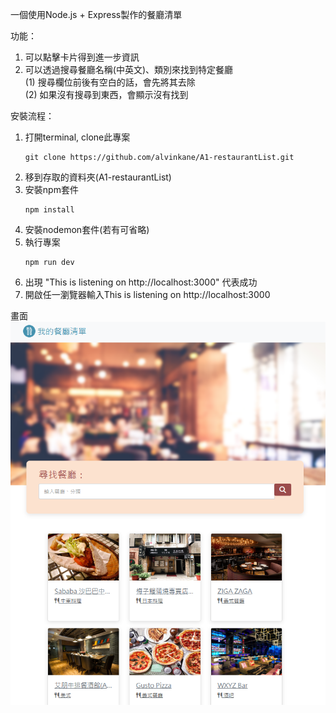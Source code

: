 一個使用Node.js + Express製作的餐廳清單

功能：
1. 可以點擊卡片得到進一步資訊
2. 可以透過搜尋餐廳名稱(中英文)、類別來找到特定餐廳  
    (1) 搜尋欄位前後有空白的話，會先將其去除  
    (2) 如果沒有搜尋到東西，會顯示沒有找到

安裝流程：
1. 打開terminal, clone此專案
    ```
    git clone https://github.com/alvinkane/A1-restaurantList.git
    ```
2. 移到存取的資料夾(A1-restaurantList)
3. 安裝npm套件
    ```
    npm install
    ```
4. 安裝nodemon套件(若有可省略)
5. 執行專案
    ```
    npm run dev
    ```
6. 出現 "This is listening on http://localhost:3000" 代表成功
7. 開啟任一瀏覽器輸入This is listening on http://localhost:3000

畫面  
![image](/image/view.png)
